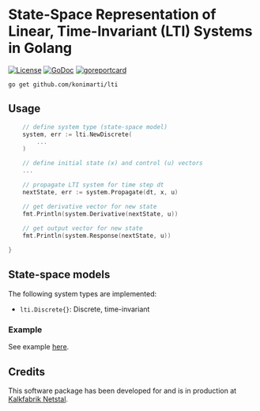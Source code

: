 # State-Space Representation of Linear, Time-Invariant (LTI) Systems in Golang

[![License](http://img.shields.io/badge/license-MIT-red.svg?style=flat)](https://github.com/konimarti/lti/blob/master/LICENSE)
[![GoDoc](https://godoc.org/github.com/konimarti/observer?status.svg)](https://godoc.org/github.com/konimarti/lti)
[![goreportcard](https://goreportcard.com/badge/github.com/konimarti/observer)](https://goreportcard.com/report/github.com/konimarti/lti)

```go get github.com/konimarti/lti```

## Usage
```go
	// define system type (state-space model)
	system, err := lti.NewDiscrete(
		...
	)

	// define initial state (x) and control (u) vectors
	...

	// propagate LTI system for time step dt
	nextState, err := system.Propagate(dt, x, u)

	// get derivative vector for new state
	fmt.Println(system.Derivative(nextState, u))
	
	// get output vector for new state
	fmt.Println(system.Response(nextState, u))

}
```

## State-space models

The following system types are implemented:
* ```lti.Discrete{}```: Discrete, time-invariant

### Example

See example [here](example/lti.go).

## Credits

This software package has been developed for and is in production at [Kalkfabrik Netstal](http://www.kfn.ch/en).
